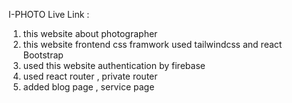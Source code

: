 I-PHOTO
Live Link : 

<ol> 
<li>this website about photographer </li>
<li> this website frontend css framwork used tailwindcss and react Bootstrap </li>
<li> used this website authentication by firebase </li>
<li> used react router , private router  </li>
<li>  added  blog page , service page </li>
</ol>